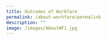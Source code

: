 ```yaml
---
title: Outcomes of Workfare
permalink: /about-workfare/permalink
description: ""
image: /images/AboutWF1.jpg
---
```

